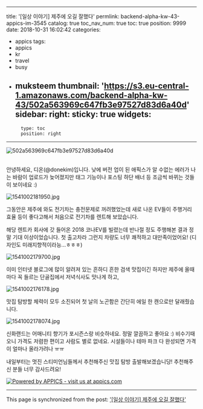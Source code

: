 
---
title: '[일상 이야기] 제주에 오길 잘했다'
permlink: backend-alpha-kw-43-appics-im-3545
catalog: true
toc_nav_num: true
toc: true
position: 9999
date: 2018-10-31 16:02:42
categories:
- appics
tags:
- appics
- kr
- travel
- busy
- muksteem
thumbnail: 'https://s3.eu-central-1.amazonaws.com/backend-alpha-kw-43/502a563969c647fb3e97527d83d6a40d'
sidebar:
    right:
        sticky: true
widgets:
    -
        type: toc
        position: right
---


![502a563969c647fb3e97527d83d6a40d](https://s3.eu-central-1.amazonaws.com/backend-alpha-kw-43/502a563969c647fb3e97527d83d6a40d)<br/><br/>

안녕하세요, 디온(@donekim)입니다. 낮에 버전 업이 된 애픽스가 알 수없는 에러가 나는 바람이 업로드가 늦어졌지만 태그 기능이나 포스팅 하단 배너 등 조금씩 바뀌는 것들이 보이네요 :)


![1541002181950.jpg](https://cdn.steemitimages.com/DQmbMi8EzYocUTmzHgK9H6m5xH2AbsQh4FaGeKyWrg9LgM4/1541002181950.jpg)

그동안은 제주에 와도 전기차는 충전문제로 꺼려했었는데 새로 나온 EV들이 주행거리 효율 등이 좋다고해서 처음으로 전기차를 렌트해 보았습니다.

해당 렌트카 회사에 갓 들어온 2018 코나EV를 빌렸는데 반나절 정도 주행해본 결과 정말 기대 이상이었습니다. 첫 출고차라 그런지 차량도 너무 쾌적하고 대만족이었어요! (디자인도 미래지향적이라능...ㅎㅎㅎ)

![1541002179700.jpg](https://cdn.steemitimages.com/DQmTAeYNHfxfpUnZVW9YoxtGBm86RQ3VWxeuitx4QvddJsc/1541002179700.jpg) 

이미 인터넷 블로그에 많이 알려져 있는 흔하디 흔한 검색 맛집이긴 하지만 제주에 올때마다 꼭 들르는 단골집에서 저녁식사도 맛나게 하고,

![1541002176178.jpg](https://cdn.steemitimages.com/DQmYcdQyzStjVv6sgc95JCb15Qhfwb5GXAejUAQBAHAZPch/1541002176178.jpg)

맛집 탐방할 체력이 모두 소진되어 첫 날의 노곤함은 간단히 에일 한 캔으로만 달래줬습니다.


![1541002178074.jpg](https://cdn.steemitimages.com/DQma9mmv66YHZKwMEbshebfk9gTLzapoVugBT31a9jcorJC/1541002178074.jpg)

신화랜드는 어매니티 향기가 포시즌스랑 비슷하네요. 정말 깔끔하고 좋아요 :) 비수기때 오니 가격도 저렴한 편이고 사람도 별로 없네요. 시설들이나 테마 파크 다 완성되면 가격이 얼마나 올라가려나 ㅠㅠ

내일부터는 멋진 스티미언님들께서 추천해주신 맛집 탐방 출발해보겠습니당! 추천해주신 분들 너무 감사드려요!

[![Powered by APPICS - visit us at appics.com](https://s3.eu-central-1.amazonaws.com/appics-staging/steemit_banner.gif)](https://appics.com?ref=steemit.com/3545)

- - -

This page is synchronized from the post: ['[일상 이야기] 제주에 오길 잘했다'](https://steemit.com/@donekim/backend-alpha-kw-43-appics-im-3545)
